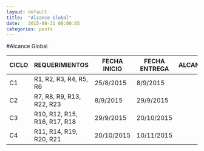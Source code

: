 ```yaml
---
layout: default
title:  "Alcance Global"
date:   2015-08-31 00:00:05
categories: posts
---
```


#Alcance Global

|**CICLO**|**REQUERIMIENTOS**|**FECHA INICIO**|**FECHA ENTREGA**| **ALCANCE** |
|-----|--------------|------------|------------|---------|
|C1|R1, R2, R3, R4, R5, R6|25/8/2015|8/9/2015||
|C2|R7, R8, R9, R13, R22, R23|8/9/2015|29/9/2015||
|C3|R10, R12, R15, R16, R17, R18|29/9/2015|20/10/2015||
|C4|R11, R14, R19, R20, R21|20/10/2015|10/11/2015||
